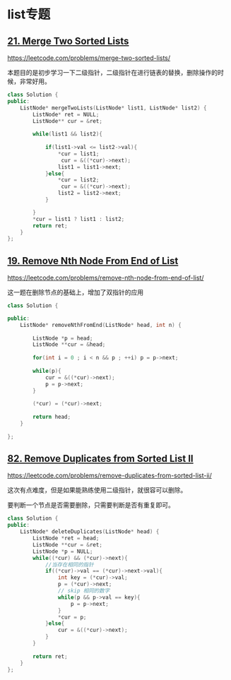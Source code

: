 # list专题

## [21. Merge Two Sorted Lists](https://leetcode.com/problems/merge-two-sorted-lists/)

https://leetcode.com/problems/merge-two-sorted-lists/

本题目的是初步学习一下二级指针，二级指针在进行链表的替换，删除操作的时候，非常好用。

```c++
class Solution {
public:
    ListNode* mergeTwoLists(ListNode* list1, ListNode* list2) {
        ListNode* ret = NULL;
        ListNode** cur = &ret;
        
        while(list1 && list2){
       
            if(list1->val <= list2->val){
                *cur = list1;
                 cur = &((*cur)->next);
                list1 = list1->next;
            }else{
                *cur = list2;
                 cur = &((*cur)->next);
                list2 = list2->next;
            }

        }
        *cur = list1 ? list1 : list2;
        return ret;
    }
};
```


## [19. Remove Nth Node From End of List](https://leetcode.com/problems/remove-nth-node-from-end-of-list/)


https://leetcode.com/problems/remove-nth-node-from-end-of-list/

这一题在删除节点的基础上，增加了双指针的应用


```c++
class Solution {

public:
    ListNode* removeNthFromEnd(ListNode* head, int n) {
        
        ListNode *p = head;
        ListNode **cur = &head;
        
        for(int i = 0 ; i < n && p ; ++i) p = p->next;
        
        while(p){
            cur = &((*cur)->next);
            p = p->next;
        }
            
        (*cur) = (*cur)->next;
        
        return head;
    }
    
};
```

## [82. Remove Duplicates from Sorted List II](https://leetcode.com/problems/remove-duplicates-from-sorted-list-ii/)

https://leetcode.com/problems/remove-duplicates-from-sorted-list-ii/

这次有点难度，但是如果能熟练使用二级指针，就很容可以删除。

要判断一个节点是否需要删除，只需要判断是否有重复即可。

```c++
class Solution {
public:
    ListNode* deleteDuplicates(ListNode* head) {
        ListNode *ret = head;
        ListNode **cur = &ret;
        ListNode *p = NULL;
        while((*cur) && (*cur)->next){
            //当存在相同的指针
            if((*cur)->val == (*cur)->next->val){
                int key = (*cur)->val;
                p = (*cur)->next;
                // skip 相同的数字
                while(p && p->val == key){
                    p = p->next;
                }
                *cur = p;
            }else{
                cur = &((*cur)->next);
            }
        }
        
        return ret;
    }
};

```